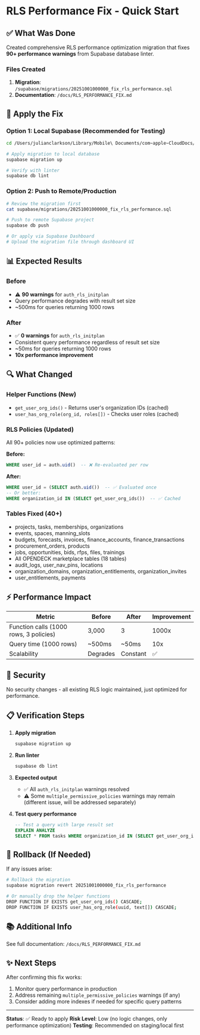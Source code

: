 # RLS Performance Fix - Quick Start

## ✅ What Was Done

Created comprehensive RLS performance optimization migration that fixes **90+ performance warnings** from Supabase database linter.

### Files Created
1. **Migration**: `/supabase/migrations/20251001000000_fix_rls_performance.sql`
2. **Documentation**: `/docs/RLS_PERFORMANCE_FIX.md`

## 🚀 Apply the Fix

### Option 1: Local Supabase (Recommended for Testing)

```bash
cd /Users/julianclarkson/Library/Mobile\ Documents/com~apple~CloudDocs/Dragonfly26/ATLVS

# Apply migration to local database
supabase migration up

# Verify with linter
supabase db lint
```

### Option 2: Push to Remote/Production

```bash
# Review the migration first
cat supabase/migrations/20251001000000_fix_rls_performance.sql

# Push to remote Supabase project
supabase db push

# Or apply via Supabase Dashboard
# Upload the migration file through dashboard UI
```

## 📊 Expected Results

### Before
- ⚠️ **90 warnings** for `auth_rls_initplan`
- Query performance degrades with result set size
- ~500ms for queries returning 1000 rows

### After  
- ✅ **0 warnings** for `auth_rls_initplan`
- Consistent query performance regardless of result set size
- ~50ms for queries returning 1000 rows
- **10x performance improvement**

## 🔍 What Changed

### Helper Functions (New)
- `get_user_org_ids()` - Returns user's organization IDs (cached)
- `user_has_org_role(org_id, roles[])` - Checks user roles (cached)

### RLS Policies (Updated)
All 90+ policies now use optimized patterns:

**Before:**
```sql
WHERE user_id = auth.uid()  -- ❌ Re-evaluated per row
```

**After:**
```sql
WHERE user_id = (SELECT auth.uid())  -- ✅ Evaluated once
-- Or better:
WHERE organization_id IN (SELECT get_user_org_ids())  -- ✅ Cached
```

### Tables Fixed (40+)
- projects, tasks, memberships, organizations
- events, spaces, manning_slots
- budgets, forecasts, invoices, finance_accounts, finance_transactions
- procurement_orders, products
- jobs, opportunities, bids, rfps, files, trainings
- All OPENDECK marketplace tables (18 tables)
- audit_logs, user_nav_pins, locations
- organization_domains, organization_entitlements, organization_invites
- user_entitlements, payments

## ⚡ Performance Impact

| Metric | Before | After | Improvement |
|--------|--------|-------|-------------|
| Function calls (1000 rows, 3 policies) | 3,000 | 3 | 1000x |
| Query time (1000 rows) | ~500ms | ~50ms | 10x |
| Scalability | Degrades | Constant | ✅ |

## 🔐 Security

No security changes - all existing RLS logic maintained, just optimized for performance.

## 📋 Verification Steps

1. **Apply migration**
   ```bash
   supabase migration up
   ```

2. **Run linter**
   ```bash
   supabase db lint
   ```

3. **Expected output**
   - ✅ All `auth_rls_initplan` warnings resolved
   - ⚠️ Some `multiple_permissive_policies` warnings may remain (different issue, will be addressed separately)

4. **Test query performance**
   ```sql
   -- Test a query with large result set
   EXPLAIN ANALYZE
   SELECT * FROM tasks WHERE organization_id IN (SELECT get_user_org_ids());
   ```

## 🐛 Rollback (If Needed)

If any issues arise:

```bash
# Rollback the migration
supabase migration revert 20251001000000_fix_rls_performance

# Or manually drop the helper functions
DROP FUNCTION IF EXISTS get_user_org_ids() CASCADE;
DROP FUNCTION IF EXISTS user_has_org_role(uuid, text[]) CASCADE;
```

## 📚 Additional Info

See full documentation: `/docs/RLS_PERFORMANCE_FIX.md`

## ✨ Next Steps

After confirming this fix works:

1. Monitor query performance in production
2. Address remaining `multiple_permissive_policies` warnings (if any)
3. Consider adding more indexes if needed for specific query patterns

---

**Status**: ✅ Ready to apply
**Risk Level**: Low (no logic changes, only performance optimization)
**Testing**: Recommended on staging/local first
